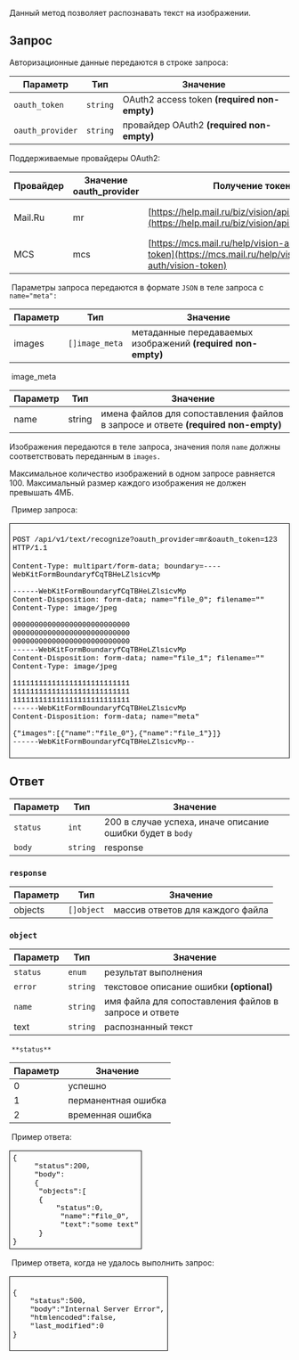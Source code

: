 Данный метод позволяет распознавать текст на изображении.

Запрос
------

Авторизационные данные передаются в строке запроса:

| **Параметр** | **Тип** | **Значение** |
| --- | --- | --- |
| `oauth_token` | `string` | OAuth2 access token **(required non-empty)** |
| `oauth_provider` | `string` | провайдер OAuth2 **(required non-empty)** |

Поддерживаемые провайдеры OAuth2:

| **Провайдер** | **Значение oauth_provider** | **Получение токена** | **Проекты** |
| --- | --- | --- | --- |
| Mail.Ru | mr | [https://help.mail.ru/biz/vision/api/v1/oauth_token](https://help.mail.ru/biz/vision/api/v1/oauth_token) | только внутренние проекты |
| MCS | mcs | [https://mcs.mail.ru/help/vision-auth/vision-token](https://mcs.mail.ru/help/vision-auth/vision-token) | все клиенты MCS |

 Параметры запроса передаются в формате `JSON` в теле запроса с `name="meta":`

| **Параметр** | **Тип** | **Значение** |
| --- | --- | --- |
| images | `[]image_meta` | метаданные передаваемых изображений **(required non-empty)** |

 image_meta

| **Параметр** | **Тип** | **Значение** |
| --- | --- | --- |
| name | string | имена файлов для сопоставления файлов в запросе и ответе **(required non-empty)** |

Изображения передаются в теле запроса, значения поля `name` должны соответствовать переданным в `images.` 

Максимальное количество изображений в одном запросе равняется 100. Максимальный размер каждого изображения не должен превышать 4МБ.

 Пример запроса:

<table border="1" cellpadding="0" cellspacing="0" style="color: rgb(0, 0, 0);border: none;"><tbody><tr><td style="border: 1pt solid windowtext;padding: 3.75pt;"><p style="margin-right: 0cm;margin-left: 0cm;font-size:16px;font-family: &quot;Times New Roman&quot;, serif;"><code style="font-family: &quot;Courier New&quot;;"><span style="font-size:13px;">POST /api/v1/text/recognize?oauth_provider=mr&amp;oauth_token=123</span></code> <code style="font-family: &quot;Courier New&quot;;"><span style="font-size:13px;">HTTP/1.1</span></code><br><br><code style="font-family: &quot;Courier New&quot;;"><span style="font-size:13px;">Content-Type: multipart/form-data; boundary=----WebKitFormBoundaryfCqTBHeLZlsicvMp</span></code><br><code style="font-family: &quot;Courier New&quot;;"><span style="font-size:13px;">&nbsp;</span></code><br><code style="font-family: &quot;Courier New&quot;;"><span style="font-size:13px;">------WebKitFormBoundaryfCqTBHeLZlsicvMp</span></code><br><code style="font-family: &quot;Courier New&quot;;"><span style="font-size:13px;">Content-Disposition: form-data; name="file_0"; filename=""</span></code><br><code style="font-family: &quot;Courier New&quot;;"><span style="font-size:13px;">Content-Type: image/jpeg</span></code><br><code style="font-family: &quot;Courier New&quot;;"><span style="font-size:13px;">&nbsp;</span></code><br><code style="font-family: &quot;Courier New&quot;;"><span style="font-size:13px;">000000000000000000000000000</span></code><br><code style="font-family: &quot;Courier New&quot;;"><span style="font-size:13px;">000000000000000000000000000</span></code><br><code style="font-family: &quot;Courier New&quot;;"><span style="font-size:13px;">000000000000000000000000000</span></code><br><code style="font-family: &quot;Courier New&quot;;"><span style="font-size:13px;">------WebKitFormBoundaryfCqTBHeLZlsicvMp</span></code><br><code style="font-family: &quot;Courier New&quot;;"><span style="font-size:13px;">Content-Disposition: form-data; name="file_1"; filename=""</span></code><br><code style="font-family: &quot;Courier New&quot;;"><span style="font-size:13px;">Content-Type: image/jpeg</span></code><br><code style="font-family: &quot;Courier New&quot;;"><span style="font-size:13px;">&nbsp;</span></code><br><code style="font-family: &quot;Courier New&quot;;"><span style="font-size:13px;">111111111111111111111111111</span></code><br><code style="font-family: &quot;Courier New&quot;;"><span style="font-size:13px;">111111111111111111111111111</span></code><br><code style="font-family: &quot;Courier New&quot;;"><span style="font-size:13px;">111111111111111111111111111</span></code><br><code style="font-family: &quot;Courier New&quot;;"><span style="font-size:13px;">------WebKitFormBoundaryfCqTBHeLZlsicvMp</span></code><br><code style="font-family: &quot;Courier New&quot;;"><span style="font-size:13px;">Content-Disposition: form-data; name="meta"</span></code><br><code style="font-family: &quot;Courier New&quot;;"><span style="font-size:13px;">&nbsp;</span></code><br><code style="font-family: &quot;Courier New&quot;;"><span style="font-size:13px;">{"images":[{"name":"file_0"},{"name":"file_1"}]}</span></code><br><code style="font-family: &quot;Courier New&quot;;"><span style="font-size:13px;">------WebKitFormBoundaryfCqTBHeLZlsicvMp--</span></code></p></td></tr></tbody></table>

Ответ
-----

| **Параметр** | **Тип** | **Значение** |
| --- | --- | --- |
| `status` | `int` | 200 в случае успеха, иначе описание ошибки будет в `body` |
| `body` | `string` | response | тело ответа |

### `response`

| **Параметр** | **Тип** | **Значение** |
| --- | --- | --- |
| objects | `[]object` | массив ответов для каждого файла |

### `object`

| **Параметр** | **Тип** | **Значение** |
| --- | --- | --- |
| `status` | `enum` | результат выполнения |
| `error` | `string` | текстовое описание ошибки **(optional)** |
| `name` | `string` | имя файла для сопоставления файлов в запросе и ответе |
| text | `string` | распознанный текст |

 `**status**`

| **Параметр** | **Значение** |
| --- | --- |
| 0 | успешно |
| 1 | перманентная ошибка |
| 2 | временная ошибка |

 Пример ответа:

<table border="1" cellpadding="0" cellspacing="0" style="color: rgb(0, 0, 0);border: none;"><tbody><tr><td style="border: 1pt solid windowtext;padding: 3.75pt;"><pre style="margin: 0cm 0cm 0.0001pt;font-size:13px;font-family: &quot;Courier New&quot;;">{
 &nbsp;&nbsp;&nbsp;&nbsp;"status":200,
 &nbsp;&nbsp;&nbsp;&nbsp;"body":
 &nbsp;&nbsp;&nbsp;&nbsp;{&nbsp;&nbsp;&nbsp;&nbsp;&nbsp;&nbsp;&nbsp;&nbsp; </pre><pre style="margin: 0cm 0cm 0.0001pt;font-size:13px;font-family: &quot;Courier New&quot;;">&nbsp;&nbsp;&nbsp;&nbsp;&nbsp;&nbsp;"objects":[</pre><pre style="margin: 0cm 0cm 0.0001pt;font-size:13px;font-family: &quot;Courier New&quot;;">&nbsp;&nbsp;&nbsp;&nbsp;&nbsp; {</pre><pre style="margin: 0cm 0cm 0.0001pt;font-size:13px;font-family: &quot;Courier New&quot;;">&nbsp;&nbsp;&nbsp;&nbsp;&nbsp;&nbsp;&nbsp;&nbsp;&nbsp; "status":0,
 &nbsp;&nbsp;&nbsp;&nbsp;&nbsp;&nbsp;&nbsp;&nbsp;&nbsp; "name":"file_0",
 &nbsp;&nbsp;&nbsp;&nbsp;&nbsp;&nbsp;&nbsp;&nbsp;&nbsp; "text":"some text"</pre><pre style="margin: 0cm 0cm 0.0001pt;font-size:13px;font-family: &quot;Courier New&quot;;">&nbsp;&nbsp;&nbsp;&nbsp;&nbsp; }</pre><pre style="margin: 0cm 0cm 0.0001pt;font-size:13px;font-family: &quot;Courier New&quot;;">}</pre></td></tr></tbody></table>

 Пример ответа, когда не удалось выполнить запрос:

<table border="1" cellpadding="0" cellspacing="0" style="color: rgb(0, 0, 0);border: none;"><tbody><tr><td style="border: 1pt solid windowtext;padding: 3.75pt;"><p style="margin-right: 0cm;margin-left: 0cm;font-size:16px;font-family: &quot;Times New Roman&quot;, serif;"><code style="font-family: &quot;Courier New&quot;;"><span style="font-size:13px;">{</span></code><br><code style="font-family: &quot;Courier New&quot;;"><span style="font-size:13px;">&nbsp; &nbsp; "status":500,</span></code><br><code style="font-family: &quot;Courier New&quot;;"><span style="font-size:13px;">&nbsp; &nbsp; "body":"Internal Server Error",</span></code><br><code style="font-family: &quot;Courier New&quot;;"><span style="font-size:13px;">&nbsp; &nbsp; "htmlencoded":false,</span></code><br><code style="font-family: &quot;Courier New&quot;;"><span style="font-size:13px;">&nbsp; &nbsp; "last_modified":0</span></code><br><code style="font-family: &quot;Courier New&quot;;"><span style="font-size:13px;">}</span></code></p></td></tr></tbody></table>